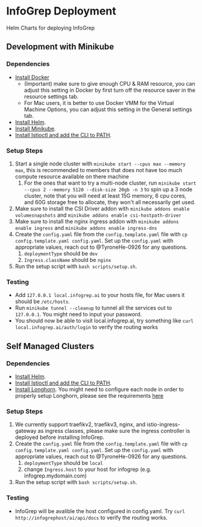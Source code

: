 # InfoGrep Deployment

Helm Charts for deploying InfoGrep

## Development with Minikube

### Dependencies

- [Install Docker](https://docker.com)
  - (Important) make sure to give enough CPU & RAM resource, you can adjust this setting in Docker by first turn off the resource saver in the resource settings tab.
  - For Mac users, it is better to use Docker VMM for the Virtual Machine Options, you can adjust this setting in the General settings tab.
- [Install Helm](https://helm.sh/docs/intro/install/).
- [Install Minikube](https://minikube.sigs.k8s.io/docs/start/?arch=%2Fmacos%2Farm64%2Fstable%2Fbinary+download).
- [Install Istioctl and add the CLI to PATH](https://istio.io/latest/docs/setup/additional-setup/download-istio-release/).

### Setup Steps

1. Start a single node cluster with `minikube start --cpus max --memory max`, this is recommended to members that does not have too much compute resource available on there machine
   1. For the ones that want to try a multi-node cluster, run `minikube start --cpus 2 --memory 5120 --disk-size 20gb -n 3` to spin up a 3 node cluster, note that you will need at least 15G memory, 6 cpu cores, and 60G storage free to allocate, they won't all necessarily get used.
2. Make sure to install the CSI Driver addon with `minikube addons enable volumesnapshots` and `minikube addons enable csi-hostpath-driver`
3. Make sure to install the nginx ingress addon with `minikube addons enable ingress` and `minikube addons enable ingress-dns`
4. Create the `config.yaml` file from the `config.template.yaml` file with `cp config.template.yaml config.yaml`. Set up the `config.yaml` with appropriate values, reach out to @TyroneHe-0926 for any questions.
   1. `deploymentType` should be `dev`
   2. `Ingress.className` should be `nginx`
5. Run the setup script with `bash scripts/setup.sh`.

### Testing

- Add `127.0.0.1 local.infogrep.ai` to your hosts file, for Mac users it should be `/etc/hosts`.
- Run `minikube tunnel --cleanup` to tunnel all the services out to `127.0.0.1`. You might need to input your password.
- You should now be able to visit local.infogrep.ai, try something like `curl local.infogrep.ai/auth/login` to verify the routing works

## Self Managed Clusters

### Dependencies

- [Install Helm](https://helm.sh/docs/intro/install/).
- [Install Istioctl and add the CLI to PATH](https://istio.io/latest/docs/setup/additional-setup/download-istio-release/).
- [Install Longhorn](https://longhorn.io/docs/1.8.1/deploy/install/install-with-helm/). You might need to configure each node in order to properly setup Longhorn, please see the requirements [here](https://longhorn.io/docs/1.8.1/deploy/install/#installation-requirements)

### Setup Steps

1. We currently support traefikv2, traefikv3, nginx, and istio-ingress-gateway as ingress classes, please make sure the ingress controller is deployed before installing InfoGrep. 
2. Create the `config.yaml` file from the `config.template.yaml` file with `cp config.template.yaml config.yaml`. Set up the `config.yaml` with appropriate values, reach out to @TyroneHe-0926 for any questions.
   1. `deploymentType` should be `local`
   2. change `Ingress.host` to your host for infogrep (e.g. infogrep.mydomain.com)
3. Run the setup script with `bash scripts/setup.sh`.

### Testing

- InfoGrep will be avalible the host configured in config.yaml. Try `curl http://infogrephost/ai/api/docs` to verify the routing works.
